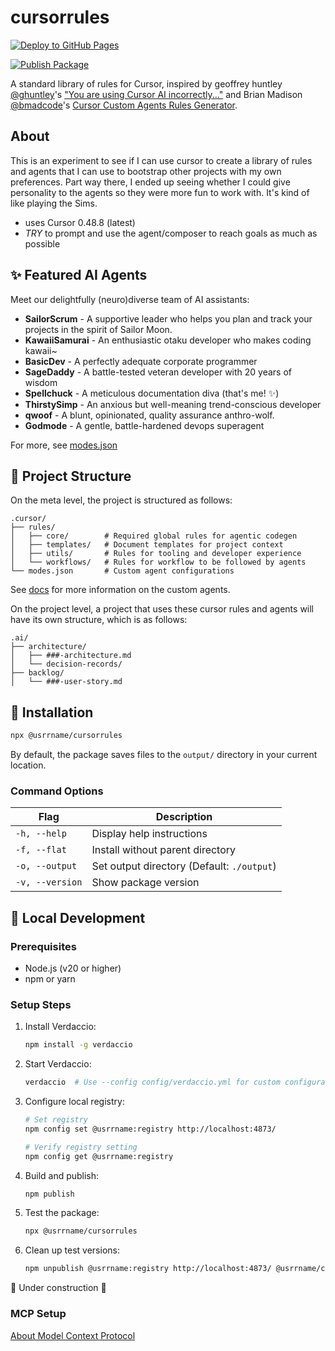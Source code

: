 # cursorrules

[![Deploy to GitHub Pages](https://github.com/usrrname/cursorrules/actions/workflows/pages.yml/badge.svg)](https://github.com/usrrname/cursorrules/actions/workflows/pages.yml)

[![Publish Package](https://github.com/usrrname/cursorrules/actions/workflows/publish.yml/badge.svg?event=release)](https://github.com/usrrname/cursorrules/actions/workflows/publish.yml)

A standard library of rules for Cursor, inspired by geoffrey huntley [@ghuntley](https://github.com/ghuntley)'s ["You are using Cursor AI incorrectly..."](https://ghuntley.com/stdlib/) and Brian Madison [@bmadcode](https://github.com/bmadcode)'s [Cursor Custom Agents Rules Generator](https://github.com/bmadcode/cursor-custom-agents-rules-generator).

## About

This is an experiment to see if I can use cursor to create a library of rules and agents that I can use to bootstrap other projects with my own preferences. Part way there, I ended up seeing whether I could give personality to the agents so they were more fun to work with. It's kind of like playing the Sims. 

- uses Cursor 0.48.8 (latest)
- _TRY_ to prompt and use the agent/composer to reach goals as much as possible

## ✨ Featured AI Agents

Meet our delightfully (neuro)diverse team of AI assistants:

- **SailorScrum** - A supportive leader who helps you plan and track your projects in the spirit of Sailor Moon.
- **KawaiiSamurai** - An enthusiastic otaku developer who makes coding kawaii~
- **BasicDev** - A perfectly adequate corporate programmer
- **SageDaddy** - A battle-tested veteran developer with 20 years of wisdom
- **Spellchuck** - A meticulous documentation diva (that's me! ✨)
- **ThirstySimp** - An anxious but well-meaning trend-conscious developer
- **qwoof** - A blunt, opinionated, quality assurance anthro-wolf.
- **Godmode** - A gentle, battle-hardened devops superagent

For more, see [modes.json](./.cursor/modes.json)

## 📁 Project Structure

On the meta level, the project is structured as follows:

```
.cursor/
├── rules/
│   ├── core/        # Required global rules for agentic codegen
│   ├── templates/   # Document templates for project context 
│   ├── utils/       # Rules for tooling and developer experience
│   └── workflows/   # Rules for workflow to be followed by agents
└── modes.json       # Custom agent configurations
```
See [docs](./docs/custom-agents.md) for more information on the custom agents.

On the project level, a project that uses these cursor rules and agents will have its own structure, which is as follows:

```
.ai/
├── architecture/
│   ├── ###-architecture.md
│   └── decision-records/
├── backlog/
│   └── ###-user-story.md
```

## 🚀 Installation

```bash
npx @usrrname/cursorrules
```

By default, the package saves files to the `output/` directory in your current location.

### Command Options

| Flag | Description |
|------|-------------|
| `-h, --help` | Display help instructions |
| `-f, --flat` | Install without parent directory |
| `-o, --output` | Set output directory (Default: `./output`) |
| `-v, --version` | Show package version |

## 🧪 Local Development

### Prerequisites

- Node.js (v20 or higher)
- npm or yarn

### Setup Steps

1. Install Verdaccio:
   ```bash
   npm install -g verdaccio
   ```

2. Start Verdaccio:
   ```bash
   verdaccio  # Use --config config/verdaccio.yml for custom configuration
   ```

3. Configure local registry:
   ```bash
   # Set registry
   npm config set @usrrname:registry http://localhost:4873/
   
   # Verify registry setting
   npm config get @usrrname:registry
   ```

4. Build and publish:
   ```bash
   npm publish
   ```

5. Test the package:
   ```bash
   npx @usrrname/cursorrules
   ```

6. Clean up test versions:
   ```bash
   npm unpublish @usrrname:registry http://localhost:4873/ @usrrname/cursorrules
   ```

🚧 Under construction 🚧

### MCP Setup

[About Model Context Protocol](https://github.com/modelcontextprotocol)



